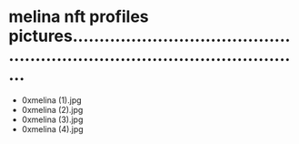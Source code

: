 # melina nft profiles pictures.................................................................................................
- 0xmelina (1).jpg
- 0xmelina (2).jpg
- 0xmelina (3).jpg
- 0xmelina (4).jpg
